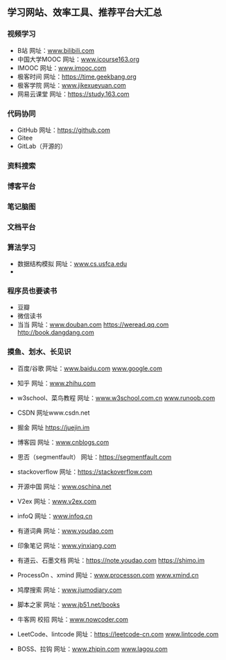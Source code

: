<!--
 * @Description: 
 * @Version: Beata1.0
 * @Autor: 【B站&公众号】Rong姐姐好可爱
 * @Date: 2020-09-05 22:48:48
 * @LastEditors: 【B站&公众号】Rong姐姐好可爱
 * @LastEditTime: 2020-09-07 23:43:39
-->
## 学习网站、效率工具、推荐平台大汇总

### 视频学习

- B站 网址：www.bilibili.com
- 中国大学MOOC 网址：www.icourse163.org
- IMOOC 网址：www.imooc.com
- 极客时间 网址：https://time.geekbang.org
- 极客学院 网址：www.jikexueyuan.com
- 网易云课堂 网址：https://study.163.com

### 代码协同

- GitHub 网址：https://github.com
- Gitee  
- GitLab（开源的）

### 资料搜索

### 博客平台

### 笔记脑图

### 文档平台

### 算法学习

- 数据结构模拟 网址：www.cs.usfca.edu
- 
### 程序员也要读书

- 豆瓣
- 微信读书 
- 当当 网址：www.douban.com https://weread.qq.com http://book.dangdang.com


### 摸鱼、划水、长见识


- 百度/谷歌 网址：www.baidu.com www.google.com
- 知乎 网址：www.zhihu.com

- w3school、菜鸟教程 网址：www.w3school.com.cn www.runoob.com

- CSDN 网址www.csdn.net
- 掘金 网址 https://juejin.im
- 博客园 网址：www.cnblogs.com
- 思否（segmentfault） 网址：https://segmentfault.com
- stackoverflow 网址：https://stackoverflow.com
- 开源中国 网址：www.oschina.net
- V2ex 网址：www.v2ex.com
- infoQ 网址：www.infoq.cn
- 有道词典 网址：www.youdao.com
- 印象笔记 网址：www.yinxiang.com
- 有道云、石墨文档 网址：https://note.youdao.com https://shimo.im
- ProcessOn 、xmind 网址：www.processon.com www.xmind.cn
- 鸠摩搜索 网址：www.jiumodiary.com
- 脚本之家 网址：www.jb51.net/books
- 牛客网  校招 网址：www.nowcoder.com
- LeetCode、lintcode 网址：https://leetcode-cn.com www.lintcode.com

- BOSS、拉钩 网址：www.zhipin.com  www.lagou.com